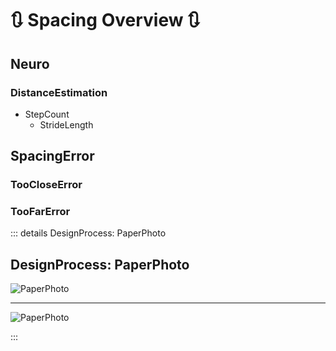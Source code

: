 # 🔃 Spacing Overview 🔃




## Neuro

### DistanceEstimation
- StepCount
    - StrideLength


## SpacingError

### TooCloseError
### TooFarError



::: details DesignProcess: PaperPhoto

## DesignProcess: PaperPhoto

![PaperPhoto](/Paper_BetaQuote.jpg)

---

![PaperPhoto](/Paper_BetaQuote2.jpg)

:::
